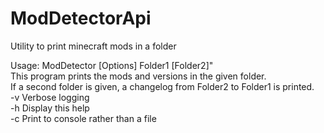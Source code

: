 # ModDetectorApi
Utility to print minecraft mods in a folder

Usage: ModDetector [Options] Folder1 [Folder2]"  
This program prints the mods and versions in the given folder.  
If a second folder is given, a changelog from Folder2 to Folder1 is printed.  
  -v      Verbose logging  
  -h      Display this help  
  -c      Print to console rather than a file
